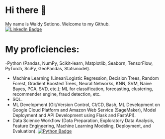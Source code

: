 # Hi there 👋
My name is Waldy Setiono. Welcome to my Github.<br/>
[![LinkedIn Badge](https://img.shields.io/badge/LinkedIn-Profile-informational?style=flat&logo=linkedin&logoColor=white&color=0D76A8)](https://www.linkedin.com/in/waldysetiono/)

# My proficiencies:
-Python (Pandas, NumPy, Scikit-learn, Matplotlib, Seaborn, TensorFlow, PyTorch, SciPy, GeoPandas, Statsmodel).
- Machine Learning (Linear/Logistic Regression, Decision Trees, Random Forest, Gradient Boosted Trees, Neural Networks, KNN, SVM, Naive Bayes, PCA, SVD, etc.); ML for classification, forecasting, clustering, recommender engine, fraud detection, etc.
- SQL.
- ML Development (Git/Version Control, CI/CD, Bash, ML Development on Google Cloud Platform and Amazon Web Service (SageMaker), Model Deployment and API Development using Flask and FastAPI).
- Data Science Workflow (Data Preparation, Exploratory Data Analysis, Feature Engineering, Machine Learning Modeling, Deployment, and Evaluation).
[![Python Badge](https://img.shields.io/badge/python-v3.7-blue)](https://www.python.org/)

<!--
**waldysetio/waldysetio** is a ✨ _special_ ✨ repository because its `README.md` (this file) appears on your GitHub profile.

Here are some ideas to get you started:

- 🔭 I’m currently working on ...
- 🌱 I’m currently learning ...
- 👯 I’m looking to collaborate on ...
- 🤔 I’m looking for help with ...
- 💬 Ask me about ...
- 📫 How to reach me: ...
- 😄 Pronouns: ...
- ⚡ Fun fact: ...
-->
